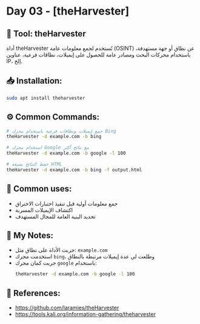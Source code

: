 # Day 03 - [theHarvester]

## 🔧 Tool: theHarvester  
أداة theHarvester تُستخدم لجمع معلومات عامة (OSINT) عن نطاق أو جهة مستهدفة، باستخدام محركات البحث ومصادر عامة للحصول على إيميلات، نطاقات فرعية، عناوين IP، إلخ.

## 📥 Installation:
```bash
sudo apt install theharvester
```

## ⚙️ Common Commands:
```bash
# جمع إيميلات ونطاقات فرعية باستخدام محرك Bing
theHarvester -d example.com -b bing

# استخدام محرك Google مع نتائج أكثر
theHarvester -d example.com -b google -l 100

# حفظ النتائج بصيغة HTML
theHarvester -d example.com -b bing -f output.html
```

## 🧠 Common uses:
- جمع معلومات أولية قبل تنفيذ اختبارات الاختراق
- اكتشاف الإيميلات المسربة
- تحديد البنية العامة للمجال المستهدف

## 📝 My Notes:
- جربت الأداة على نطاق مثل: `example.com`
- استخدمت محرك `bing`، وطلعت لي عدة إيميلات مرتبطة بالنطاق
- جربت كمان محرك `google` باستخدام:
  ```bash
  theHarvester -d example.com -b google -l 100


## 🔗 References:
- https://github.com/laramies/theHarvester
- https://tools.kali.org/information-gathering/theharvester
